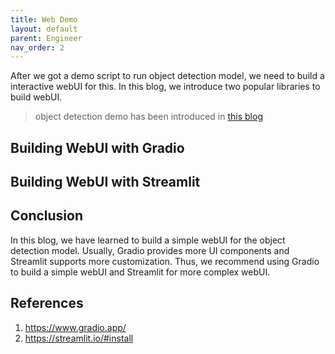 ```yaml
---
title: Web Demo
layout: default
parent: Engineer
nav_order: 2
---
```


After we got a demo script to run object detection model, we need to build a interactive webUI for this. In this blog, we introduce two popular libraries to build webUI.


> object detection demo has been introduced in [this blog](https://jason-cs18.github.io/ml-engineering/model_selection.html)


## Building WebUI with Gradio

## Building WebUI with Streamlit

## Conclusion
In this blog, we have learned to build a simple webUI for the object detection model. Usually, Gradio provides more UI components and Streamlit supports more customization. Thus, we recommend using Gradio to build a simple webUI and Streamlit for more complex webUI.

## References
1. https://www.gradio.app/
2. https://streamlit.io/#install